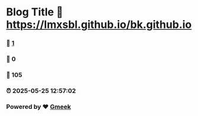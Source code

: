 # Blog Title :link: https://lmxsbl.github.io/bk.github.io 
### :page_facing_up: [1](https://lmxsbl.github.io/bk.github.io/tag.html) 
### :speech_balloon: 0 
### :hibiscus: 105 
### :alarm_clock: 2025-05-25 12:57:02 
### Powered by :heart: [Gmeek](https://github.com/Meekdai/Gmeek)
